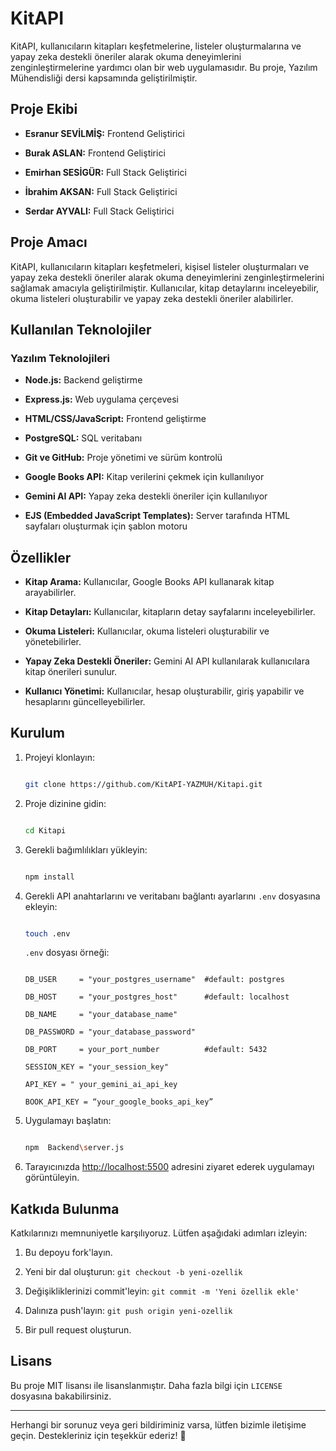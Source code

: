 # KitAPI  

  

KitAPI, kullanıcıların kitapları keşfetmelerine, listeler oluşturmalarına ve yapay zeka destekli öneriler alarak okuma deneyimlerini zenginleştirmelerine yardımcı olan bir web uygulamasıdır. Bu proje, Yazılım Mühendisliği dersi kapsamında geliştirilmiştir. 

  

## Proje Ekibi 

  

- **Esranur SEVİLMİŞ:** Frontend Geliştirici 

- **Burak ASLAN:** Frontend Geliştirici 

- **Emirhan SESİGÜR:**  Full Stack Geliştirici 

- **İbrahim AKSAN:** Full Stack Geliştirici 

- **Serdar AYVALI:** Full Stack Geliştirici 

  

  

## Proje Amacı 

  

KitAPI, kullanıcıların kitapları keşfetmeleri, kişisel listeler oluşturmaları ve yapay zeka destekli öneriler alarak okuma deneyimlerini zenginleştirmelerini sağlamak amacıyla geliştirilmiştir. Kullanıcılar, kitap detaylarını inceleyebilir, okuma listeleri oluşturabilir ve yapay zeka destekli öneriler alabilirler. 

  

## Kullanılan Teknolojiler 

  

### Yazılım Teknolojileri 

  

- **Node.js:** Backend geliştirme 

- **Express.js:** Web uygulama çerçevesi 

- **HTML/CSS/JavaScript:** Frontend geliştirme 

- **PostgreSQL:** SQL veritabanı 

- **Git ve GitHub:** Proje yönetimi ve sürüm kontrolü 

- **Google Books API:** Kitap verilerini çekmek için kullanılıyor 

- **Gemini AI API:** Yapay zeka destekli öneriler için kullanılıyor 

- **EJS (Embedded JavaScript Templates):** Server tarafında HTML sayfaları oluşturmak için şablon motoru 

  

## Özellikler 

  

- **Kitap Arama:** Kullanıcılar, Google Books API kullanarak kitap arayabilirler. 

- **Kitap Detayları:** Kullanıcılar, kitapların detay sayfalarını inceleyebilirler. 

- **Okuma Listeleri:** Kullanıcılar, okuma listeleri oluşturabilir ve yönetebilirler. 

- **Yapay Zeka Destekli Öneriler:** Gemini AI API kullanılarak kullanıcılara kitap önerileri sunulur. 

- **Kullanıcı Yönetimi:** Kullanıcılar, hesap oluşturabilir,  giriş yapabilir ve hesaplarını güncelleyebilirler. 

  

## Kurulum 

  

1. Projeyi klonlayın:


    ```bash 
    
    git clone https://github.com/KitAPI-YAZMUH/Kitapi.git 
    
    ``` 

  

2. Proje dizinine gidin: 

    ```bash 

    cd Kitapi 

    ``` 

  

3. Gerekli bağımlılıkları yükleyin: 

    ```bash 

    npm install 

    ``` 

  

4. Gerekli API anahtarlarını ve veritabanı bağlantı ayarlarını `.env` dosyasına ekleyin: 

    ```bash 

    touch .env 

    ``` 

    `.env` dosyası örneği: 

    ``` 

    DB_USER     = "your_postgres_username"  #default: postgres 

    DB_HOST     = "your_postgres_host"      #default: localhost 

    DB_NAME     = "your_database_name" 

    DB_PASSWORD = "your_database_password" 

    DB_PORT     = your_port_number          #default: 5432 

    SESSION_KEY = "your_session_key" 

    API_KEY = " your_gemini_ai_api_key 

    BOOK_API_KEY = “your_google_books_api_key” 

    ``` 

  

5. Uygulamayı başlatın: 

    ```bash 

    npm  Backend\server.js 

    ``` 

  

6. Tarayıcınızda [http://localhost:5500](http://localhost:5500) adresini ziyaret ederek uygulamayı görüntüleyin. 

  

## Katkıda Bulunma 

  

Katkılarınızı memnuniyetle karşılıyoruz. Lütfen aşağıdaki adımları izleyin: 

  

1. Bu depoyu fork'layın. 

2. Yeni bir dal oluşturun: `git checkout -b yeni-ozellik` 

3. Değişikliklerinizi commit'leyin: `git commit -m 'Yeni özellik ekle'` 

4. Dalınıza push'layın: `git push origin yeni-ozellik` 

5. Bir pull request oluşturun. 

   

## Lisans 

  

Bu proje MIT lisansı ile lisanslanmıştır. Daha fazla bilgi için `LICENSE` dosyasına bakabilirsiniz. 

  

--- 

  

Herhangi bir sorunuz veya geri bildiriminiz varsa, lütfen bizimle iletişime geçin. Destekleriniz için teşekkür ederiz! 💪 

  

``` 
